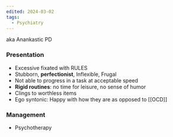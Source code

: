 ```yaml
---
edited: 2024-03-02
tags:
  - Psychiatry
---
```

aka Anankastic PD
### Presentation
- Excessive fixated with RULES
- Stubborn, **perfectionist**, Inflexible, Frugal
- Not able to progress in a task at acceptable speed
- **Rigid routines**: no time for leisure, no sense of humor
- Clings to worthless items
- Ego syntonic: Happy with how they are  as opposed to [[OCD]] 

### Management
- Psychotherapy 